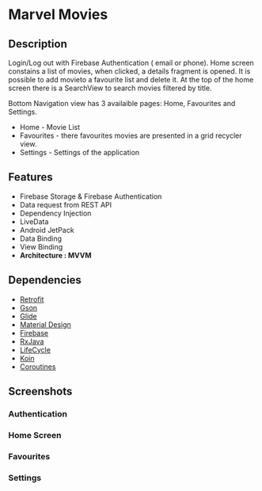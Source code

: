 # Marvel Movies

## Description
Login/Log out with Firebase Authentication ( email or phone). Home screen constains a list of movies, when clicked, a details fragment is opened. It is possible to add movieto a favourite list and delete it. At the top of the home screen there is a SearchView to search movies filtered by title.

Bottom Navigation view has 3 availaible pages: Home, Favourites and Settings.
- Home - Movie List
- Favourites - there favourites movies are presented in a grid recycler view.
- Settings - Settings of the application

## Features

- Firebase Storage & Firebase Authentication
- Data request from REST API
- Dependency Injection
- LiveData
- Android JetPack
- Data Binding
- View Binding
- **Architecture : MVVM**

## Dependencies

- [Retrofit](https://square.github.io/retrofit/ "Retrofit")
- [Gson](https://github.com/google/gson "Gson")
- [Glide](https://github.com/bumptech/glide "Glide")
- [Material Design](https://material.io/develop/android/docs/getting-started/ " Material Design") 
- [Firebase](https://firebase.google.com/ " Firebase")
- [RxJava](https://github.com/ReactiveX/RxJava "RxJava")
- [LifeCycle]("https://developer.android.com/jetpack/androidx/releases/lifecycle/")
- [Koin]("https://github.com/InsertKoinIO/koin/")
- [Coroutines]("https://github.com/Kotlin/kotlinx.coroutines/)

## Screenshots

### Authentication

### Home Screen

### Favourites


### Settings



